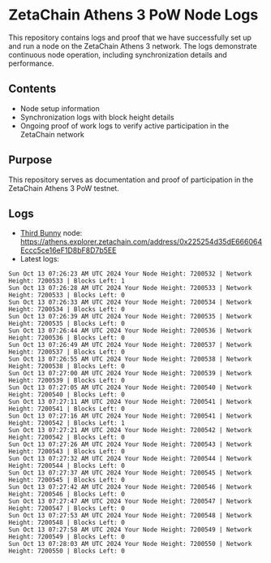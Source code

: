 # ZetaChain Athens 3 PoW Node Logs
This repository contains logs and proof that we have successfully set up and run a node on the ZetaChain Athens 3 network. The logs demonstrate continuous node operation, including synchronization details and performance.

## Contents
- Node setup information
- Synchronization logs with block height details
- Ongoing proof of work logs to verify active participation in the ZetaChain network

## Purpose
This repository serves as documentation and proof of participation in the ZetaChain Athens 3 PoW testnet.

## Logs

- [Third Bunny](https://thirdbunny.xyz/) node: https://athens.explorer.zetachain.com/address/0x225254d35dE666064Eccc5ce16eF1D8bF8D7b5EE
- Latest logs:
```
Sun Oct 13 07:26:23 AM UTC 2024 Your Node Height: 7200532 | Network Height: 7200533 | Blocks Left: 1
Sun Oct 13 07:26:28 AM UTC 2024 Your Node Height: 7200533 | Network Height: 7200533 | Blocks Left: 0
Sun Oct 13 07:26:33 AM UTC 2024 Your Node Height: 7200534 | Network Height: 7200534 | Blocks Left: 0
Sun Oct 13 07:26:39 AM UTC 2024 Your Node Height: 7200535 | Network Height: 7200535 | Blocks Left: 0
Sun Oct 13 07:26:44 AM UTC 2024 Your Node Height: 7200536 | Network Height: 7200536 | Blocks Left: 0
Sun Oct 13 07:26:49 AM UTC 2024 Your Node Height: 7200537 | Network Height: 7200537 | Blocks Left: 0
Sun Oct 13 07:26:55 AM UTC 2024 Your Node Height: 7200538 | Network Height: 7200538 | Blocks Left: 0
Sun Oct 13 07:27:00 AM UTC 2024 Your Node Height: 7200539 | Network Height: 7200539 | Blocks Left: 0
Sun Oct 13 07:27:05 AM UTC 2024 Your Node Height: 7200540 | Network Height: 7200540 | Blocks Left: 0
Sun Oct 13 07:27:11 AM UTC 2024 Your Node Height: 7200541 | Network Height: 7200541 | Blocks Left: 0
Sun Oct 13 07:27:16 AM UTC 2024 Your Node Height: 7200541 | Network Height: 7200542 | Blocks Left: 1
Sun Oct 13 07:27:21 AM UTC 2024 Your Node Height: 7200542 | Network Height: 7200542 | Blocks Left: 0
Sun Oct 13 07:27:26 AM UTC 2024 Your Node Height: 7200543 | Network Height: 7200543 | Blocks Left: 0
Sun Oct 13 07:27:32 AM UTC 2024 Your Node Height: 7200544 | Network Height: 7200544 | Blocks Left: 0
Sun Oct 13 07:27:37 AM UTC 2024 Your Node Height: 7200545 | Network Height: 7200545 | Blocks Left: 0
Sun Oct 13 07:27:42 AM UTC 2024 Your Node Height: 7200546 | Network Height: 7200546 | Blocks Left: 0
Sun Oct 13 07:27:47 AM UTC 2024 Your Node Height: 7200547 | Network Height: 7200547 | Blocks Left: 0
Sun Oct 13 07:27:53 AM UTC 2024 Your Node Height: 7200548 | Network Height: 7200548 | Blocks Left: 0
Sun Oct 13 07:27:58 AM UTC 2024 Your Node Height: 7200549 | Network Height: 7200549 | Blocks Left: 0
Sun Oct 13 07:28:03 AM UTC 2024 Your Node Height: 7200550 | Network Height: 7200550 | Blocks Left: 0
```
